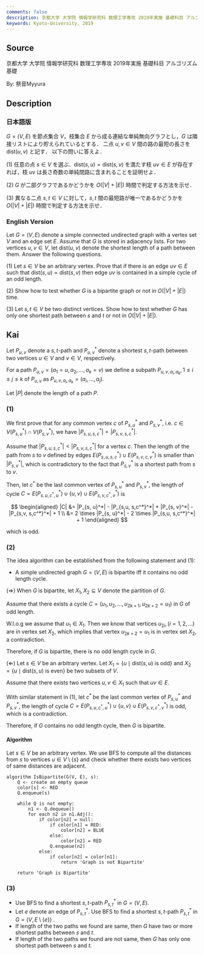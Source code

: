 ```yaml
---
comments: false
description: 京都大学 大学院 情報学研究科 数理工学専攻 2019年実施 基礎科目 アルゴリズム基礎
keywords: Kyoto-University, 2019
---
```


## **Source**
京都大学 大学院 情報学研究科 数理工学専攻 2019年実施 基礎科目 アルゴリズム基礎

By: 祭音Myyura

## **Description**
### 日本語版
$G=(V,E)$ を節点集合 $V$，枝集合 $E$ から成る連結な単純無向グラフとし，$G$ は隣接リストにより貯えられているとする．
二点 $u, v \in V$ 間の路の最短の長さを $\text{dist}(u,v)$ と記す．
以下の問いに答えよ．

(1) 任意の点 $s \in V$ を選ぶ．$\text{dist}(s, u) = \text{dist}(s, v)$ を満たす枝 $uv \in E$ が存在すれば，枝 $uv$ は長さ奇数の単純閉路に含まれることを証明せよ．

(2) $G$ が二部グラフであるかどうかを $O(|V| + |E|)$ 時間で判定する方法を示せ．

(3) 異なる二点 $s, t \in V$ に対して，$s, t$ 間の最短路が唯一であるかどうかを $O(|V| + |E|)$ 時間で判定する方法を示せ．

### English Version
Let $G=(V,E)$ denote a simple connected undirected graph with a vertex set $V$ and
an edge set $E$.
Assume that $G$ is stored in adjacency lists.
For two vertices $u, v \in V$, let $\text{dist}(u,v)$ denote the shortest length of a path between them.
Answer the following questions.

(1) Let $s \in V$ be an arbitrary vertex. Prove that if there is an edge $uv \in E$ such that $\text{dist}(s, u) = \text{dist}(s, v)$ then edge $uv$ is contained in a simple cycle of an odd length.

(2) Show how to test whether $G$ is a bipartite graph or not in $O(|V| + |E|)$ time.

(3) Let $s, t \in V$ be two distinct vertices. Show how to test whether $G$ has only one shortest path between $s$ and $t$ or not in $O(|V| + |E|)$.

## **Kai**
Let $P_{u, v}$ denote a $s,t$-path and $P_{u,v}^*$ denote a shortest $s,t$-path between two vertices $u \in V$ and $v \in V$, respectively.

For a path $P_{u, v} = (a_1 = u, a_2, \ldots, a_k = v)$ we define a subpath $P_{u, v, a_i, a_k}, 1 \le i \le j \le k$ of $P_{u, v}$ as $P_{u, v, a_i, a_k} = (a_i, \ldots, a_j)$.

Let $|P|$ denote the length of a path $P$.

### (1)
We first prove that for any common vertex $c$ of $P_{s, u}^*$ and $P_{s, v}^*$, i.e. $c \in V(P_{s, u}^*) \cap V(P_{s, v}^*)$, we have $|P_{s,u, s,c}^*| = |P_{s,v, s,c}^*|$.

Assume that $|P_{s,u, s,c}^*| < |P_{s,v, s,c}^*|$ for a vertex $c$.
Then the length of the path from $s$ to $v$ defined by edges $E(P_{s,u, s,c}^*) \cup E(P_{s,v,c,v}^*)$ is smaller than $|P_{s,v}^*|$, which is contradictory to the fact that $P_{s,v}^*$ is a shortest path from $s$ to $v$.

Then, let $c^*$ be the last common vertex of $P_{s, u}^*$ and $P_{s, v}^*$, the length of cycle $C = E(P_{s,u, c^*,u}^*) \cup \{u,v\} \cup E(P_{s,v, c^*,v}^*)$ is

$$
\begin{aligned}
|C| &= |P_{s, u}^*| - |P_{s,u, s,c^*}^*| + |P_{s, v}^*| - |P_{s,v, s,c^*}^*| + 1 \\
&= 2 \times |P_{s, u}^*| - 2 \times |P_{s,u, s,c^*}^*| + 1
\end{aligned}
$$

which is odd.

### (2)
The idea algorithm can be established from the following statement and (1):

- A simple undirected graph $G=(V,E)$ is bipartite iff it contains no odd
length cycle.

($\Rightarrow$) When $G$ is bipartite, let $X_1, X_2 \subseteq V$ denote the partition of $G$.

Assume that there exists a cycle $C = (u_1, u_2, \ldots, u_{2k+1}, u_{2k+2}=u_1)$ in $G$ of odd length.

W.l.o.g we assume that $u_1 \in X_1$.
Then we know that vertices $u_{2i}, (i=1,2, \ldots)$ are in vertex set $X_2$, which implies that vertex $u_{2k+2}=u_1$ is in vertex set $X_2$, a contradiction.

Therefore, if $G$ is bipartite, there is no odd length cycle in $G$.

($\Leftarrow$) Let $s \in V$ be an arbitrary vertex.
Let $X_1 = \{u \mid \text{dist}(s, u) \text{ is odd}\}$ and $X_2 = \{u \mid \text{dist}(s, u) \text{ is even}\}$ be two subsets of $V$.

Assume that there exists two vertices $u, v \in X_1$ such that $uv \in E$.

With similar statement in (1), let $c^*$ be the last common vertex of $P_{s, u}^*$ and $P_{s, v}^*$, the length of cycle $C = E(P_{s,u, c^*,u}^*) \cup \{u,v\} \cup E(P_{s,v, c^*,v}^*)$ is odd, which is a contradiction.

Therefore, if $G$ contains no odd length cycle, then $G$ is bipartite.

#### Algorithm
Let $s \in V$ be an arbitrary vertex.
We use BFS to compute all the distances from $s$ to vertices $u \in V \setminus \{s\}$ and check whether there exists two vertices of same distances are adjacent.

```text
algorithm IsBipartite(G(V, E), s):
    Q <- create an empty queue
    color[s] <- RED
    Q.enqueue(s)

    while Q is not empty:
        n1 <- Q.dequeue()
        for each n2 in n1.Adj():
            if color[n2] = null:
                if color[n1] = RED:
                    color[n2] = BLUE
                else:
                    color[n2] = RED
                Q.enqueue(n2)
            else:
                if color[n2] = color[n1]:
                    return 'Graph is not Bipartite'

    return 'Graph is Bipartite'
```

### (3)
- Use BFS to find a shortest $s, t$-path $P_{s, t}^*$ in $G = (V, E)$.
- Let $e$ denote an edge of $P_{s, t}^*$. Use BFS to find a shortest $s, t$-path $P_{s, t}^{*}$ in $G = (V, E \setminus \{e\})$ .
- If length of the two paths we found are same, then $G$ have two or more shortest paths between $s$ and $t$.
- If length of the two paths we found are not same, then $G$ has only one shortest path between $s$ and $t$.